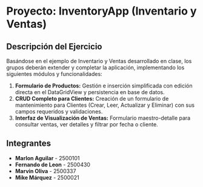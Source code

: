 # Proyecto: InventoryApp (Inventario y Ventas)

## Descripción del Ejercicio

Basándose en el ejemplo de Inventario y Ventas desarrollado en clase, los grupos deberán extender y completar la aplicación, implementando los siguientes módulos y funcionalidades:

1.  **Formulario de Productos:** Gestión e inserción simplificada con edición directa en el DataGridView y persistencia en base de datos.
2.  **CRUD Completo para Clientes:** Creación de un formulario de mantenimiento para Clientes (Crear, Leer, Actualizar y Eliminar) con sus campos requeridos y validaciones.
3.  **Interfaz de Visualización de Ventas:** Formulario maestro-detalle para consultar ventas, ver detalles y filtrar por fecha o cliente.

## Integrantes

* **Marlon Aguilar** - 2500101
* **Fernando de Leon** - 2500430 
* **Marvin Oliva** - 2500337
* **Mike Márquez** - 2500021
